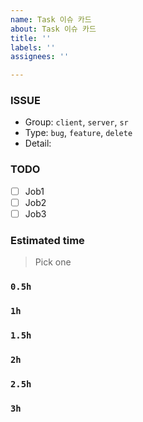 ```yaml
---
name: Task 이슈 카드
about: Task 이슈 카드
title: ''
labels: ''
assignees: ''

---
```


### **ISSUE**

- Group: `client`, `server`, `sr`
- Type: `bug`, `feature`, `delete`
- Detail:

### **TODO**

- [ ]  Job1
- [ ]  Job2
- [ ]  Job3

### **Estimated time**

> Pick one

### **`0.5h`**

### **`1h`**

### **`1.5h`**

### **`2h`**

### **`2.5h`**

### **`3h`**
